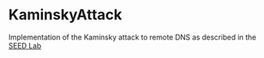 # KaminskyAttack
Implementation of the Kaminsky attack to remote DNS as described in the [SEED Lab](https://seedsecuritylabs.org/Labs_16.04/Networking/DNS_Remote/)




